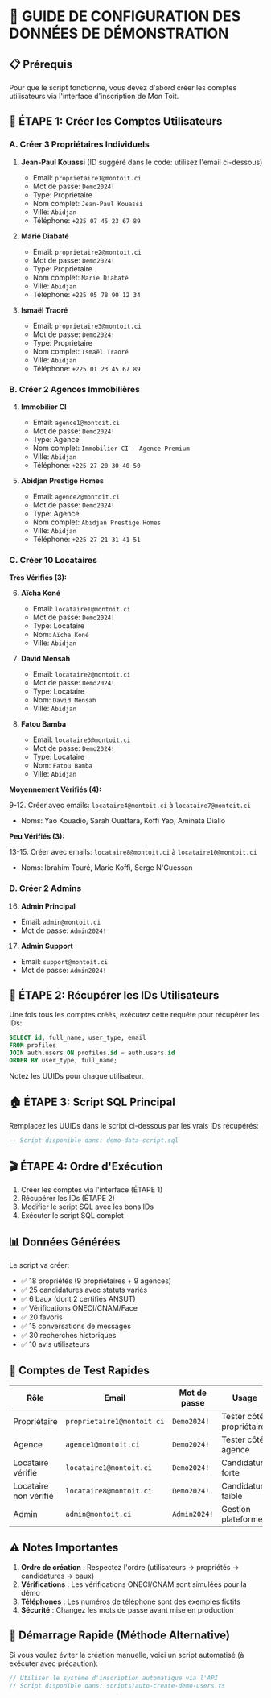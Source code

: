 # 🎯 GUIDE DE CONFIGURATION DES DONNÉES DE DÉMONSTRATION

## 📋 Prérequis

Pour que le script fonctionne, vous devez d'abord créer les comptes utilisateurs via l'interface d'inscription de Mon Toit.

## 👥 ÉTAPE 1: Créer les Comptes Utilisateurs

### A. Créer 3 Propriétaires Individuels

1. **Jean-Paul Kouassi** (ID suggéré dans le code: utilisez l'email ci-dessous)
   - Email: `proprietaire1@montoit.ci`
   - Mot de passe: `Demo2024!`
   - Type: Propriétaire
   - Nom complet: `Jean-Paul Kouassi`
   - Ville: `Abidjan`
   - Téléphone: `+225 07 45 23 67 89`

2. **Marie Diabaté**
   - Email: `proprietaire2@montoit.ci`
   - Mot de passe: `Demo2024!`
   - Type: Propriétaire
   - Nom complet: `Marie Diabaté`
   - Ville: `Abidjan`
   - Téléphone: `+225 05 78 90 12 34`

3. **Ismaël Traoré**
   - Email: `proprietaire3@montoit.ci`
   - Mot de passe: `Demo2024!`
   - Type: Propriétaire
   - Nom complet: `Ismaël Traoré`
   - Ville: `Abidjan`
   - Téléphone: `+225 01 23 45 67 89`

### B. Créer 2 Agences Immobilières

4. **Immobilier CI**
   - Email: `agence1@montoit.ci`
   - Mot de passe: `Demo2024!`
   - Type: Agence
   - Nom complet: `Immobilier CI - Agence Premium`
   - Ville: `Abidjan`
   - Téléphone: `+225 27 20 30 40 50`

5. **Abidjan Prestige Homes**
   - Email: `agence2@montoit.ci`
   - Mot de passe: `Demo2024!`
   - Type: Agence
   - Nom complet: `Abidjan Prestige Homes`
   - Ville: `Abidjan`
   - Téléphone: `+225 27 21 31 41 51`

### C. Créer 10 Locataires

**Très Vérifiés (3):**

6. **Aïcha Koné**
   - Email: `locataire1@montoit.ci`
   - Mot de passe: `Demo2024!`
   - Type: Locataire
   - Nom: `Aïcha Koné`
   - Ville: `Abidjan`

7. **David Mensah**
   - Email: `locataire2@montoit.ci`
   - Mot de passe: `Demo2024!`
   - Type: Locataire
   - Nom: `David Mensah`
   - Ville: `Abidjan`

8. **Fatou Bamba**
   - Email: `locataire3@montoit.ci`
   - Mot de passe: `Demo2024!`
   - Type: Locataire
   - Nom: `Fatou Bamba`
   - Ville: `Abidjan`

**Moyennement Vérifiés (4):**

9-12. Créer avec emails: `locataire4@montoit.ci` à `locataire7@montoit.ci`
   - Noms: Yao Kouadio, Sarah Ouattara, Koffi Yao, Aminata Diallo

**Peu Vérifiés (3):**

13-15. Créer avec emails: `locataire8@montoit.ci` à `locataire10@montoit.ci`
   - Noms: Ibrahim Touré, Marie Koffi, Serge N'Guessan

### D. Créer 2 Admins

16. **Admin Principal**
   - Email: `admin@montoit.ci`
   - Mot de passe: `Admin2024!`

17. **Admin Support**
   - Email: `support@montoit.ci`
   - Mot de passe: `Admin2024!`

## 📝 ÉTAPE 2: Récupérer les IDs Utilisateurs

Une fois tous les comptes créés, exécutez cette requête pour récupérer les IDs:

```sql
SELECT id, full_name, user_type, email 
FROM profiles 
JOIN auth.users ON profiles.id = auth.users.id
ORDER BY user_type, full_name;
```

Notez les UUIDs pour chaque utilisateur.

## 🏠 ÉTAPE 3: Script SQL Principal

Remplacez les UUIDs dans le script ci-dessous par les vrais IDs récupérés:

```sql
-- Script disponible dans: demo-data-script.sql
```

## 🎬 ÉTAPE 4: Ordre d'Exécution

1. Créer les comptes via l'interface (ÉTAPE 1)
2. Récupérer les IDs (ÉTAPE 2)
3. Modifier le script SQL avec les bons IDs
4. Exécuter le script SQL complet

## 📊 Données Générées

Le script va créer:
- ✅ 18 propriétés (9 propriétaires + 9 agences)
- ✅ 25 candidatures avec statuts variés
- ✅ 6 baux (dont 2 certifiés ANSUT)
- ✅ Vérifications ONECI/CNAM/Face
- ✅ 20 favoris
- ✅ 15 conversations de messages
- ✅ 30 recherches historiques
- ✅ 10 avis utilisateurs

## 🔐 Comptes de Test Rapides

| Rôle | Email | Mot de passe | Usage |
|------|-------|--------------|-------|
| Propriétaire | `proprietaire1@montoit.ci` | `Demo2024!` | Tester côté propriétaire |
| Agence | `agence1@montoit.ci` | `Demo2024!` | Tester côté agence |
| Locataire vérifié | `locataire1@montoit.ci` | `Demo2024!` | Candidature forte |
| Locataire non vérifié | `locataire8@montoit.ci` | `Demo2024!` | Candidature faible |
| Admin | `admin@montoit.ci` | `Admin2024!` | Gestion plateforme |

## ⚠️ Notes Importantes

1. **Ordre de création** : Respectez l'ordre (utilisateurs → propriétés → candidatures → baux)
2. **Vérifications** : Les vérifications ONECI/CNAM sont simulées pour la démo
3. **Téléphones** : Les numéros de téléphone sont des exemples fictifs
4. **Sécurité** : Changez les mots de passe avant mise en production

## 🚀 Démarrage Rapide (Méthode Alternative)

Si vous voulez éviter la création manuelle, voici un script automatisé (à exécuter avec précaution):

```typescript
// Utiliser le système d'inscription automatique via l'API
// Script disponible dans: scripts/auto-create-demo-users.ts
```
